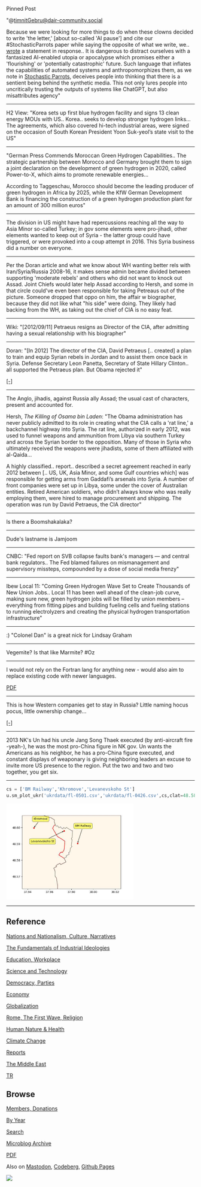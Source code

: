 Pinned Post

"@timnitGebru@dair-community.social

Because we were looking for more things to do when these clowns
decided to write 'the letter,' [about so-called 'AI pause'] and cite
our \#StochasticParrots paper while saying the opposite of what we
write, we.. [wrote](https://www.dair-institute.org/blog/letter-statement-March2023)
a statement in response.. It is dangerous to distract ourselves with a fantasized
AI-enabled utopia or apocalypse which promises either a 'flourishing' or
'potentially catastrophic' future. Such language that inflates the capabilities
of automated systems and anthropomorphizes them, as we note in [Stochastic Parrots](https://dl.acm.org/doi/abs/10.1145/3442188.3445922), 
deceives people into thinking that there is a sentient being behind the
synthetic media. This not only lures people into uncritically trusting
the outputs of systems like ChatGPT, but also misattributes agency"

---

H2 View: "Korea sets up first blue hydrogen facility and signs 13
clean energy MOUs with US.. Korea.. seeks to develop stronger hydrogen
links... The agreements, which also covered hi-tech industrial areas,
were signed on the occasion of South Korean President Yoon Suk-yeol’s
state visit to the US"

---

"German Press Commends Moroccan Green Hydrogen Capabilities.. The
strategic partnership between Morocco and Germany brought them to sign
a joint declaration on the development of green hydrogen in 2020,
called Power-to-X, which aims to promote renewable energies...

According to Taggeschau, Morocco should become the leading producer of
green hydrogen in Africa by 2025, while the KfW German Development
Bank is financing the construction of a green hydrogen production
plant for an amount of 300 million euros"

---

The division in US might have had repercussions reaching all the way
to Asia Minor so-called Turkey; in gov some elements were pro-jihadi,
other elements wanted to keep out of Syria - the latter group could
have triggered, or were provoked into a coup attempt in 2016. This
Syria business did a number on everyone.

---

Per the Doran article and what we know about WH wanting better rels
with Iran/Syria/Russia 2008-16, it makes sense admin became divided
between supporting 'moderate rebels' and others who did not want to
knock out Assad. Joint Chiefs would later help Assad according to
Hersh, and some in that circle could've even been responsible for
taking Petreaus out of the picture. Someone dropped that oppo on him,
the affair w biographer, because they did not like what "his side" were
doing. They likely had backing from the WH, as taking out the chief of
CIA is no easy feat.

---

Wiki: "[2012/09/11] Petraeus resigns as Director of the CIA, after
admitting having a sexual relationship with his biographer"

---

Doran: "[In 2012] The director of the CIA, David Petraeus [.. created]
a plan to train and equip Syrian rebels in Jordan and to assist them
once back in Syria. Defense Secretary Leon Panetta, Secretary of State
Hillary Clinton.. all supported the Petraeus plan. But Obama rejected
it"

[[-]](https://www.hudson.org/foreign-policy/obama-s-secret-iran-strategy)

---

The Anglo, jihadis, against Russia ally Assad; the usual cast of
characters, present and accounted for.

Hersh, *The Killing of Osama bin Laden*: "The Obama administration has
never publicly admitted to its role in creating what the CIA calls a
'rat line,' a backchannel highway into Syria. The rat line, authorized
in early 2012, was used to funnel weapons and ammunition from Libya
via southern Turkey and across the Syrian border to the
opposition. Many of those in Syria who ultimately received the weapons
were jihadists, some of them affiliated with al-Qaida...

A highly classified.. report.. described a secret agreement reached in
early 2012 between [.. US, UK, Asia Minor, and some Gulf countries which]
was responsible for getting arms from Gaddafi’s arsenals into Syria. A
number of front companies were set up in Libya, some under the cover
of Australian entities. Retired American soldiers, who didn’t always
know who was really employing them, were hired to manage procurement
and shipping. The operation was run by David Petraeus, the CIA
director"

---

Is there a Boomshakalaka?

---

Dude's lastname is Jamjoom

---

CNBC: "Fed report on SVB collapse faults bank's managers — and central
bank regulators.. The Fed blamed failures on mismanagement and
supervisory missteps, compounded by a dose of social media frenzy"

---

Ibew Local 11: "Coming Green Hydrogen Wave Set to Create Thousands of
New Union Jobs..  Local 11 has been well ahead of the clean-job curve,
making sure new, green hydrogen jobs will be filled by union members –
everything from fitting pipes and building fueling cells and fueling
stations to running electrolyzers and creating the physical hydrogen
transportation infrastructure"

---

:) "Colonel Dan" is a great nick for Lindsay Graham

---

Vegemite? Is that like Marmite? \#Oz

---

I would not rely on the Fortran lang for anything new - would also aim
to replace existing code with newer languages.

[PDF](https://permalink.lanl.gov/object/tr?what=info:lanl-repo/lareport/LA-UR-23-23992)

---

This is how Western companies get to stay in Russia? Little naming
hocus pocus, little ownership change...

[[-]](mbl/2023/russ1.jpg)

---

2013 NK's Un had his uncle Jang Song Thaek executed (by anti-aircraft
fire -yeah-), he was the most pro-China figure in NK gov. Un wants the
Americans as his neighbor, he has a pro-China figure executed, and
constant displays of weaponary is giving neighboring leaders an excuse
to invite more US presence to the region. Put the two and two and two
together, you get six.

---

```python
cs = ['BM Railway','Khromove','Levanevskoho St']
u.sm_plot_ukr('ukrdata/fl-0501.csv','ukrdata/fl-0426.csv',cs,clat=48.585,clon=37.98,zoom=0.005)
```

<img width='340' src='mbl/2023/ukr-12.jpg'/> 

---

## Reference

[Nations and Nationalism, Culture, Narratives](0119/2013/02/nations-and-nationalism.html)

[The Fundamentals of Industrial Ideologies](0119/2011/04/fundamentals-of-industrial-ideologies.html)

[Education, Workplace](0119/2017/09/education-workplace.html)

[Science and Technology](0119/2018/09/science-technology.html)

[Democracy, Parties](0119/2016/11/democracy.html)

[Economy](2021/01/economy.html)

[Globalization](0119/2018/09/globalization.html)

[Rome, The First Wave, Religion](0119/2017/12/rome.html)

[Human Nature & Health](2020/07/human-nature.html)

[Climate Change](2022/01/climate.html)

[Reports](2021/01/reports.html)

[The Middle East](0119/2019/07/middleeast.html)

[TR](../tr/index.html)

## Browse

[Members, Donations](2022/08/members.html)

[By Year](years.html)

[Search](search.html)

[Microblog Archive](mbl/index.html)

[PDF](https://drive.google.com/uc?export=view&id=1FSi-1MnqXVq_PVTEXzzflwN8-7h92N_R)

Also on 
[Mastodon](https://masto.ai/@muratk3n),
[Codeberg](https://muratk5n.codeberg.page/en/),
[Github Pages](https://muratk5n.github.io/thirdwave/en/)

<img src='https://drive.google.com/uc?export=view&id=1zsIeciFSvlr-sWB84Tc0mfZ_NYqn9VQx'/> 



